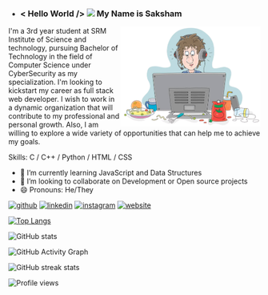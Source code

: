 - ### < Hello World /> <img src="https://rb.gy/8czkyq" width="32px"> My Name is **Saksham**

<img align="right" alt="GIF" height="200px" src="code.png" />
I'm a 3rd year student at SRM Institute of Science and technology, pursuing Bachelor of Technology in the field of Computer Science under CyberSecurity as my specialization. I'm looking to kickstart my career as full stack web developer. I wish to work in a dynamic organization that will contribute to my professional and personal growth. Also, I am willing to explore a wide variety of opportunities that can help me to achieve my goals.

Skills: C / C++ / Python / HTML / CSS

- 🌱 I’m currently learning JavaScript and Data Structures 
- 👯 I’m looking to collaborate on Development or Open source projects 
- 😄 Pronouns: He/They 


[<img src='https://cdn.jsdelivr.net/npm/simple-icons@3.0.1/icons/github.svg' alt='github' height='40'>](https://github.com/saksham28122002)  [<img src='https://cdn.jsdelivr.net/npm/simple-icons@3.0.1/icons/linkedin.svg' alt='linkedin' height='40'>](https://www.linkedin.com/in/https://www.linkedin.com/in/saksham-883199204//)  [<img src='https://cdn.jsdelivr.net/npm/simple-icons@3.0.1/icons/instagram.svg' alt='instagram' height='40'>](https://www.instagram.com/sak_dec/)  [<img src='https://cdn.jsdelivr.net/npm/simple-icons@3.0.1/icons/icloud.svg' alt='website' height='40'>](https://sites.google.com/view/saksham28/home#h.3viui6lj0kp4)  

[![Top Langs](https://github-readme-stats.vercel.app/api/top-langs/?username=saksham28122002)](https://github.com/anuraghazra/github-readme-stats)

![GitHub stats](https://github-readme-stats.vercel.app/api?username=saksham28122002&show_icons=true)  

![GitHub Activity Graph](https://activity-graph.herokuapp.com/graph?username=saksham28122002)  

![GitHub streak stats](https://streak-stats.demolab.com/?user=saksham28122002)  

![Profile views](https://gpvc.arturio.dev/saksham28122002)  
